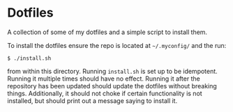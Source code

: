 # Dotfiles

A collection of some of my dotfiles and a simple script to install
them.

To install the dotfiles ensure the repo is located at `~/.myconfig/`
and the run:

```
$ ./install.sh
```

from within this directory. Running `install.sh` is set up to be
idempotent. Running it multiple times should have no effect. Running
it after the repository has been updated should update the dotfiles
without breaking things. Additionally, it should not choke if certain
functionality is not installed, but should print out a message saying
to install it.
